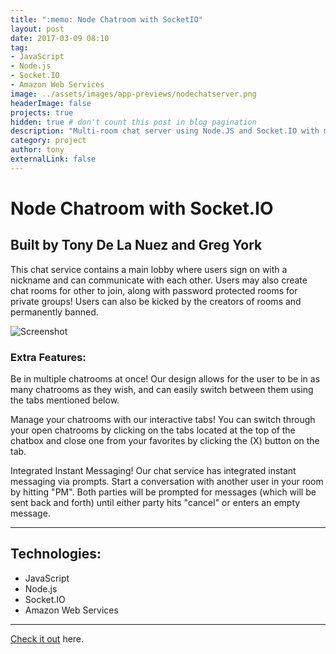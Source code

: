 ```yaml
---
title: ":memo: Node Chatroom with SocketIO"
layout: post
date: 2017-03-09 08:10
tag: 
- JavaScript
- Node.js
- Socket.IO
- Amazon Web Services
image: ../assets/images/app-previews/nodechatserver.png
headerImage: false
projects: true
hidden: true # don't count this post in blog pagination
description: "Multi-room chat server using Node.JS and Socket.IO with multiple active rooms and private message functionality"
category: project
author: tony
externalLink: false
---
```



# Node Chatroom with Socket.IO

## Built by Tony De La Nuez and Greg York

This chat service contains a main lobby where users sign on with a nickname and can communicate with each other. Users may also create chat rooms for other to join, along with password protected rooms for private groups! Users can also be kicked by the creators of rooms and permanently banned.

![Screenshot](https://tonydelanuez.com/assets/images/app-previews/nodechatserver.png)

### Extra Features: 

Be in multiple chatrooms at once! Our design allows for the user to be in as many chatrooms as they wish, and can easily switch between them using the tabs mentioned below.

Manage your chatrooms with our interactive tabs! You can switch through your open chatrooms by clicking on the tabs located at the top of the chatbox and close one from your favorites by clicking the (X) button on the tab.

Integrated Instant Messaging! Our chat service has integrated instant messaging via prompts. Start a conversation with another user in your room by hitting "PM". Both parties will be prompted for messages (which will be sent back and forth) until either party hits "cancel" or enters an empty message.

---

## Technologies:

- JavaScript
- Node.js
- Socket.IO
- Amazon Web Services

---

[Check it out](https://github.com/tonydelanuez/NodeJS-Socket-IO-Chatroom) here.
